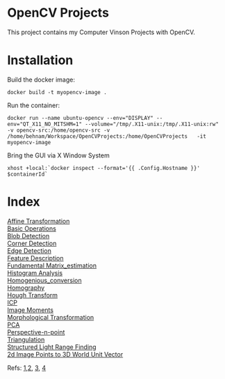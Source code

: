 # OpenCV Projects
This project contains my Computer Vinson Projects with OpenCV.

# Installation

Build the docker image:
```
docker build -t myopencv-image .
```

Run the container:
```
docker run --name ubuntu-opencv --env="DISPLAY" --env="QT_X11_NO_MITSHM=1" --volume="/tmp/.X11-unix:/tmp/.X11-unix:rw"  -v opencv-src:/home/opencv-src -v /home/behnam/Workspace/OpenCVProjects:/home/OpenCVProjects   -it myopencv-image
```

Bring the GUI via X Window System

```
xhost +local:`docker inspect --format='{{ .Config.Hostname }}' $containerId`
```

# Index
[Affine Transformation](src/affine_transformation.cpp)    
[Basic Operations](src/basic_operations.cpp)    
[Blob Detection](src/blob_detection.cpp)    
[Corner Detection](src/corner_detection.cpp)    
[Edge Detection](docs/edge_detection.md)    
[Feature Description](src/feature_description.cpp)    
[Fundamental Matrix_estimation](src/fundamental_matrix_estimation.cpp)    
[Histogram Analysis](docs/histogram_analysis.md)    
[Homogenious_conversion](src/homogenious_conversion.cpp)    
[Homography](src/homography.cpp)    
[Hough Transform](src/hough_transform.cpp)    
[ICP](src/icp.cpp)    
[Image Moments](src/image_moments.cpp)    
[Morphological Transformation](src/morphological_transformation.cpp)    
[PCA](src/pca.cpp)    
[Perspective-n-point](src/perspective-n-point.cpp)    
[Triangulation](src/triangulation.cpp)  
[Structured Light Range Finding](src/structured_light_range_finding.cpp)  
[2d Image Points to 3D World Unit Vector](src/2d_image_point_to_3d_world_unit_vector.cpp)  

Refs: [1](https://www.youtube.com/channel/UCf0WB91t8Ky6AuYcQV0CcLw/videos),[2](https://github.com/spmallick/learnopencv/blob/master/README.md), [3](http://graphics.cs.cmu.edu/courses/15-463/), [4](https://www.tangramvision.com/blog/camera-modeling-exploring-distortion-and-distortion-models-part-i)  
